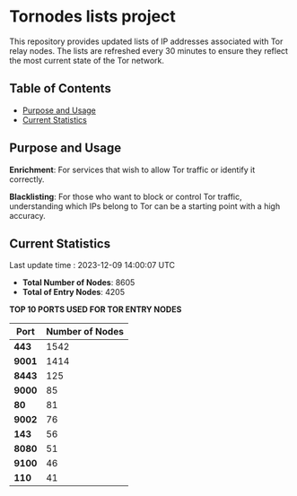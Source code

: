 # Tornodes lists project

This repository provides updated lists of IP addresses associated with Tor relay nodes. The lists are refreshed every 30 minutes to ensure they reflect the most current state of the Tor network.

## Table of Contents

- [Purpose and Usage](#purpose-and-usage)
- [Current Statistics](#current-statistics)


## Purpose and Usage

**Enrichment**: For services that wish to allow Tor traffic or identify it correctly.

**Blacklisting**: For those who want to block or control Tor traffic, understanding which IPs belong to Tor can be a starting point with a high accuracy.

## Current Statistics

Last update time : 2023-12-09 14:00:07 UTC

- **Total Number of Nodes**: 8605
- **Total of Entry Nodes**: 4205

**TOP 10 PORTS USED FOR TOR ENTRY NODES**

| **Port** | **Number of Nodes** |
|------|-----------------|
| **443**   | 1542  |
| **9001**   | 1414  |
| **8443**   | 125  |
| **9000**   | 85  |
| **80**   | 81  |
| **9002**   | 76  |
| **143**   | 56  |
| **8080**   | 51  |
| **9100**   | 46  |
| **110**   | 41  |

